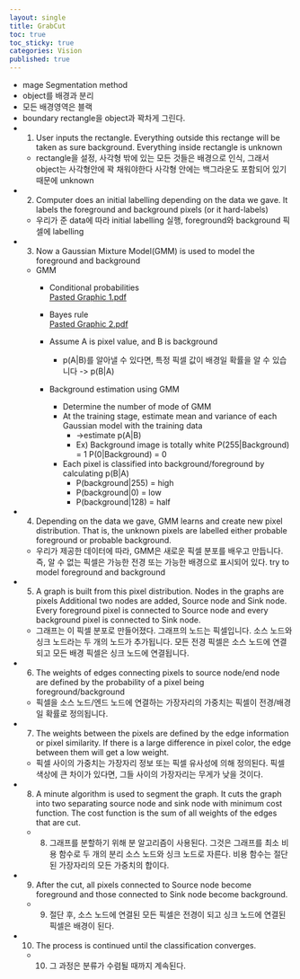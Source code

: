 ```yaml
---
layout: single
title: GrabCut
toc: true
toc_sticky: true
categories: Vision
published: true
---
```


* mage Segmentation method
* object를 배경과 분리
* 모든 배경영역은 블랙 
* boundary rectangle을 object과 꽉차게 그린다.
* 1. User inputs the rectangle. Everything outside this rectange will be taken as sure background. Everything inside rectangle is unknown
    * rectangle을 설정, 사각형 밖에 있는 모든 것들은 배경으로 인식, 그래서 object는 사각형안에 꽉 채워야한다 사각형 안에는 백그라운도 포함되어 있기 때문에 unknown
* 2. Computer does an initial labelling depending on the data we gave. It labels the foreground and background pixels (or it hard-labels)
    * 우리가 준 data에 따라 initial labelling 실행, foreground와 background 픽셀에 labelling
* 3. Now a Gaussian Mixture Model(GMM) is used to model the foreground and background
    * GMM
        * Conditional probabilities<br/>
          [Pasted Graphic 1.pdf](https://github.com/KimGyeongLock/KimGyeongLock.github.io/files/9690012/Pasted.Graphic.1.pdf)

        * Bayes rule<br/>
          [Pasted Graphic 2.pdf](https://github.com/KimGyeongLock/KimGyeongLock.github.io/files/9690014/Pasted.Graphic.2.pdf)
        * Assume A is pixel value, and B is background
            * p(A|B)를 알아낼 수 있다면, 특정 픽셀 값이 배경일 확률을 알 수 있습니다 -> p(B|A)
        * Background estimation using GMM
            * Determine the number of mode of GMM
            * At the training stage, estimate mean and variance of each Gaussian model with the training data
                * ->estimate p(A|B)
                * Ex) Background image is totally white P(255|Background) = 1 P(0|Background) = 0
            * Each pixel is classified into background/foreground by calculating p(B|A)
                * P(background|255) = high
                * P(background|0) = low
                * P(background|128) = half
* 4. Depending on the data we gave, GMM learns and create new pixel distribution. That is, the unknown pixels are labelled either probable foreground or probable background. 
    * 우리가 제공한 데이터에 따라, GMM은 새로운 픽셀 분포를 배우고 만듭니다. 즉, 알 수 없는 픽셀은 가능한 전경 또는 가능한 배경으로 표시되어 있다. try to model foreground and background
* 5. A graph is built from this pixel distribution. Nodes in the graphs are pixels Additional two nodes are added, Source node and Sink node. Every foreground pixel is connected to Source node and every background pixel is connected to Sink node.
    * 그래프는 이 픽셀 분포로 만들어졌다. 그래프의 노드는 픽셀입니다. 소스 노드와 싱크 노드라는 두 개의 노드가 추가됩니다. 모든 전경 픽셀은 소스 노드에 연결되고 모든 배경 픽셀은 싱크 노드에 연결됩니다.
* 6. The weights of edges connecting pixels to source node/end node are defined by the probability of a pixel being foreground/background
    * 픽셀을 소스 노드/엔드 노드에 연결하는 가장자리의 가중치는 픽셀이 전경/배경일 확률로 정의됩니다.
* 7. The weights between the pixels are defined by the edge information or pixel similarity. If there is  a large difference in pixel color, the edge between them will get a low weight.
    * 픽셀 사이의 가중치는 가장자리 정보 또는 픽셀 유사성에 의해 정의된다. 픽셀 색상에 큰 차이가 있다면, 그들 사이의 가장자리는 무게가 낮을 것이다.
* 8. A minute algorithm is used to segment the graph. It cuts the graph into two separating source node and sink node with minimum cost function. The cost function is the sum of all weights of the edges that are cut.
    * 8. 그래프를 분할하기 위해 분 알고리즘이 사용된다. 그것은 그래프를 최소 비용 함수로 두 개의 분리 소스 노드와 싱크 노드로 자른다. 비용 함수는 절단된 가장자리의 모든 가중치의 합이다.
* 9. After the cut, all pixels connected to Source node become foreground and those connected to Sink node become background.
    * 9. 절단 후, 소스 노드에 연결된 모든 픽셀은 전경이 되고 싱크 노드에 연결된 픽셀은 배경이 된다.
* 10. The process is continued until the classification converges.
    * 10. 그 과정은 분류가 수렴될 때까지 계속된다.
